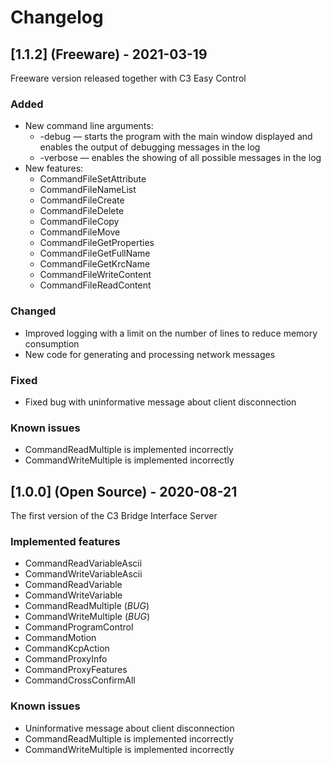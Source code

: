 # Changelog

## [1.1.2] (Freeware) - 2021-03-19
Freeware version released together with C3 Easy Control
### Added
  - New command line arguments:
    * -debug — starts the program with the main window displayed and enables the output of debugging messages in the log
    * -verbose — enables the showing of all possible messages in the log
  - New features:
    * CommandFileSetAttribute
    * CommandFileNameList
    * CommandFileCreate
    * CommandFileDelete
    * CommandFileCopy
    * CommandFileMove
    * CommandFileGetProperties
    * CommandFileGetFullName
    * CommandFileGetKrcName
    * CommandFileWriteContent
    * CommandFileReadContent
### Changed
  - Improved logging with a limit on the number of lines to reduce memory consumption
  - New code for generating and processing network messages
### Fixed
  - Fixed bug with uninformative message about client disconnection
### Known issues
  - CommandReadMultiple is implemented incorrectly
  - CommandWriteMultiple is implemented incorrectly

## [1.0.0] (Open Source) - 2020-08-21
The first version of the C3 Bridge Interface Server
### Implemented features
  - CommandReadVariableAscii
  - CommandWriteVariableAscii
  - CommandReadVariable
  - CommandWriteVariable
  - CommandReadMultiple (*BUG*)
  - CommandWriteMultiple (*BUG*)
  - CommandProgramControl
  - CommandMotion
  - CommandKcpAction
  - CommandProxyInfo
  - CommandProxyFeatures
  - CommandCrossConfirmAll
### Known issues
  - Uninformative message about client disconnection
  - CommandReadMultiple is implemented incorrectly
  - CommandWriteMultiple is implemented incorrectly
